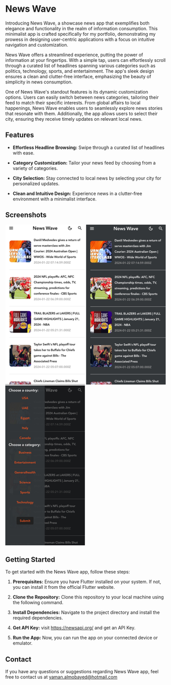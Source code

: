 # News Wave

Introducing News Wave, a showcase news app that exemplifies both elegance and functionality in the realm of information consumption. This minimalist app is crafted specifically for my portfolio, demonstrating my prowess in designing user-centric applications with a focus on intuitive navigation and customization.

News Wave offers a streamlined experience, putting the power of information at your fingertips. With a simple tap, users can effortlessly scroll through a curated list of headlines spanning various categories such as politics, technology, sports, and entertainment. The app's sleek design ensures a clean and clutter-free interface, emphasizing the beauty of simplicity in news consumption.

One of News Wave's standout features is its dynamic customization options. Users can easily switch between news categories, tailoring their feed to match their specific interests. From global affairs to local happenings, News Wave enables users to seamlessly explore news stories that resonate with them. Additionally, the app allows users to select their city, ensuring they receive timely updates on relevant local news.

## Features

- **Effortless Headline Browsing:** Swipe through a curated list of headlines with ease.

- **Category Customization:** Tailor your news feed by choosing from a variety of categories.

- **City Selection:** Stay connected to local news by selecting your city for personalized updates.

- **Clean and Intuitive Design:** Experience news in a clutter-free environment with a minimalist interface.

## Screenshots

<img src="./screenshots/1.jpg" width="250" height="500"> <img src="./screenshots/2.jpg" width="250" height="500"> <img src="./screenshots/3.jpg" width="250" height="500" >

## Getting Started

To get started with the News Wave app, follow these steps:

1. **Prerequisites:** Ensure you have Flutter installed on your system. If not, you can install it from the official Flutter website.

2. **Clone the Repository:** Clone this repository to your local machine using the following command.

3. **Install Dependencies:** Navigate to the project directory and install the required dependencies.

4. **Get API Key:** visit https://newsapi.org/ and get an API Key.

5. **Run the App:** Now, you can run the app on your connected device or emulator.

## Contact

If you have any questions or suggestions regarding News Wave app, feel free to contact us at yaman.almobayed@hotmail.com
